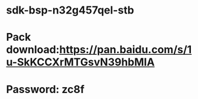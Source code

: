 # sdk-bsp-n32g457qel-stb
# Pack download:https://pan.baidu.com/s/1u-SkKCCXrMTGsvN39hbMIA          
# Password: zc8f 
